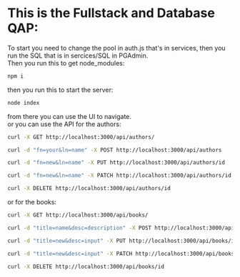 # This is the Fullstack and Database QAP:

To start you need to change the pool in auth.js that's in services, then you run the SQL that is in sercices/SQL in PGAdmin. <br>
Then you run this to get node_modules:
```bash
npm i
```


then you run this to start the server: 
``` bash
node index
```
from there you can use the UI to navigate. <br>
or you can use the API for the authors:
```bash
curl -X GET http://localhost:3000/api/authors/
```
```bash
curl -d "fn=your&ln=name" -X POST http://localhost:3000/api/authors
```
```bash
curl -d "fn=new&ln=name" -X PUT http://localhost:3000/api/authors/id
```
```bash
curl -d "fn=new&ln=name" -X PATCH http://localhost:3000/api/authors/id
```
```bash
curl -X DELETE http://localhost:3000/api/authors/id
```
or for the books:
```bash
curl -X GET http://localhost:3000/api/books/
```
```bash
curl -d "title=name&desc=description" -X POST http://localhost:3000/api/books
```
```bash
curl -d "title=new&desc=input" -X PUT http://localhost:3000/api/books/id
```
```bash
curl -d "title=new&desc=input" -X PATCH http://localhost:3000/api/books/id
```
```bash
curl -X DELETE http://localhost:3000/api/books/id
```
